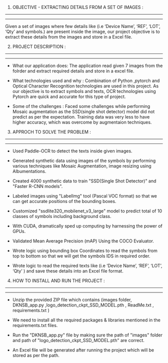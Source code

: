 1. OBJECTIVE - EXTRACTING DETAILS FROM A SET OF IMAGES :
********************************************************
********************************************************

Given a set of images where few details like (i.e ‘Device Name’, ‘REF’, ‘LOT’, ‘Qty’ and symbols.) are present inside the image, 
our project objective is to extract these details from the images and store in a Excel file.


2. PROJECT DESCRIPTION :
***********************
***********************
* What our application does: The application read given 7 images from the folrder and extract required details and store in a excel file.

* What technologies used and why : Combination of Python ,pytorch and Optical Character Recognition technologies are used in this project.
                                   As our objective is to extract symbols and texts, OCR technologies using Pytorch are quick and accurate for this type of project.

* Some of the challenges : Faced some challenges while performing Mosaic augmentation as the SSD(single shot detector) model did not predict as per the expectation.
                           Training data was very less to have higher accuracy, which was overcome by augmentaion techniques.


3. APPROCH TO SOLVE THE PROBLEM :
********************************
********************************

* Used Paddle-OCR to detect the texts inside given images.

* Generated synthetic data using images of the symbols by performing various techniques like Mosaic Augmentation, image resizing using Albumentations.

* Created 4000 synthetic data to train "SSD(Single Shot Detector)" and "Faster R-CNN models".

* Labeled  images using "LabelImg" tool (Pascal VOC format) so that we can get accurate positions of the bounding boxes.

* Customized "ssdlite320_mobilenet_v3_large" model to predict total of 10 classes of symbols including background class.

* With CUDA, dramatically sped up computing by harnessing the power of GPUs.

* Validated Mean Average Precision (mAP) Using the COCO Evaluator.

* Wrote logic using bounding box Coordinates to read the symbols from top to bottom so that we will get the symbols IDS in required order.

* Wrote logic to read the required texts like (i.e ‘Device Name’, ‘REF’, ‘LOT’, ‘Qty’ )  and save these details into an Excel file format.



4. HOW TO INSTALL AND RUN THE PROJECT :
***************************************
***************************************
* Unzip the provided ZIP file which contains (images folder, DKNSB_app.py ,logo_detection_ckpt_SSD_MODEL.pth , ReadMe.txt , requirements.txt )

* We need to install all the required packages & libraries mentioned in the requirements.txt files.

* Run the "DKNSB_app.py" file by making sure the path of "images" folder and path of "logo_detection_ckpt_SSD_MODEL.pth" are correct.

* An Excel file will be generated after running the project which will be stored as per the path.




